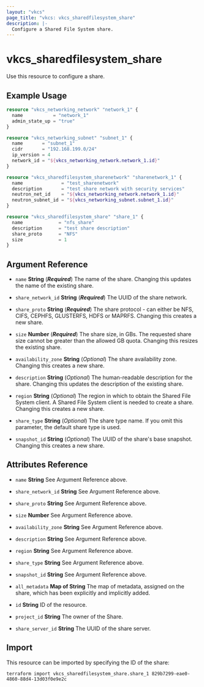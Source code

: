 ```yaml
---
layout: "vkcs"
page_title: "vkcs: vkcs_sharedfilesystem_share"
description: |-
  Configure a Shared File System share.
---
```


# vkcs_sharedfilesystem_share

Use this resource to configure a share.

## Example Usage
```terraform
resource "vkcs_networking_network" "network_1" {
  name           = "network_1"
  admin_state_up = "true"
}

resource "vkcs_networking_subnet" "subnet_1" {
  name       = "subnet_1"
  cidr       = "192.168.199.0/24"
  ip_version = 4
  network_id = "${vkcs_networking_network.network_1.id}"
}

resource "vkcs_sharedfilesystem_sharenetwork" "sharenetwork_1" {
  name              = "test_sharenetwork"
  description       = "test share network with security services"
  neutron_net_id    = "${vkcs_networking_network.network_1.id}"
  neutron_subnet_id = "${vkcs_networking_subnet.subnet_1.id}"
}

resource "vkcs_sharedfilesystem_share" "share_1" {
  name             = "nfs_share"
  description      = "test share description"
  share_proto      = "NFS"
  size             = 1
}
```

## Argument Reference
- `name` **String** (***Required***) The name of the share. Changing this updates the name of the existing share.

- `share_network_id` **String** (***Required***) The UUID of the share network.

- `share_proto` **String** (***Required***) The share protocol - can either be NFS, CIFS, CEPHFS, GLUSTERFS, HDFS or MAPRFS. Changing this creates a new share.

- `size` **Number** (***Required***) The share size, in GBs. The requested share size cannot be greater than the allowed GB quota. Changing this resizes the existing share.

- `availability_zone` **String** (*Optional*) The share availability zone. Changing this creates a new share.

- `description` **String** (*Optional*) The human-readable description for the share. Changing this updates the description of the existing share.

- `region` **String** (*Optional*) The region in which to obtain the Shared File System client. A Shared File System client is needed to create a share. Changing this creates a new share.

- `share_type` **String** (*Optional*) The share type name. If you omit this parameter, the default share type is used.

- `snapshot_id` **String** (*Optional*) The UUID of the share's base snapshot. Changing this creates a new share.


## Attributes Reference
- `name` **String** See Argument Reference above.

- `share_network_id` **String** See Argument Reference above.

- `share_proto` **String** See Argument Reference above.

- `size` **Number** See Argument Reference above.

- `availability_zone` **String** See Argument Reference above.

- `description` **String** See Argument Reference above.

- `region` **String** See Argument Reference above.

- `share_type` **String** See Argument Reference above.

- `snapshot_id` **String** See Argument Reference above.

- `all_metadata` <strong>Map of </strong>**String** The map of metadata, assigned on the share, which has been explicitly and implicitly added.

- `id` **String** ID of the resource.

- `project_id` **String** The owner of the Share.

- `share_server_id` **String** The UUID of the share server.



## Import

This resource can be imported by specifying the ID of the share:

```shell
terraform import vkcs_sharedfilesystem_share.share_1 829b7299-eae0-4860-88d4-13d03f0e9e2c
```
